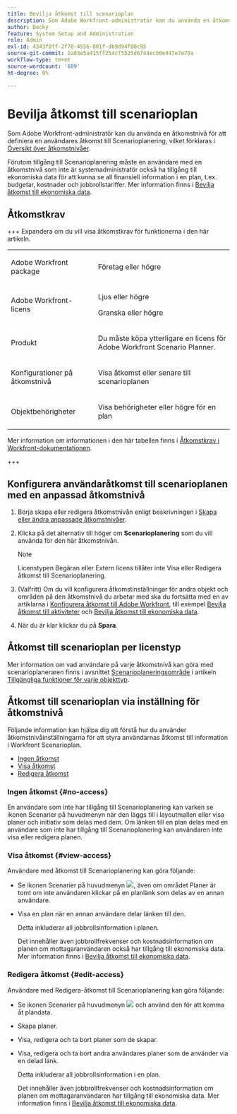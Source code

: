 ```yaml
---
title: Bevilja åtkomst till scenarioplan
description: Som Adobe Workfront-administratör kan du använda en åtkomstnivå för att definiera en användares åtkomst till Scenarioplanering.
author: Becky
feature: System Setup and Administration
role: Admin
exl-id: 4343f0ff-2f78-4556-801f-db9d94f80c95
source-git-commit: 2a83e5a415ff254cf5525d6f44ecb0e447e7e70a
workflow-type: tm+mt
source-wordcount: '609'
ht-degree: 0%

---
```


# Bevilja åtkomst till scenarioplan

Som Adobe Workfront-administratör kan du använda en åtkomstnivå för att definiera en användares åtkomst till Scenarioplanering, vilket förklaras i [Översikt över åtkomstnivåer](../../../administration-and-setup/add-users/access-levels-and-object-permissions/access-levels-overview.md).

Förutom tillgång till Scenarioplanering måste en användare med en åtkomstnivå som inte är systemadministratör också ha tillgång till ekonomiska data för att kunna se all finansiell information i en plan, t.ex. budgetar, kostnader och jobbrollstariffer. Mer information finns i [Bevilja åtkomst till ekonomiska data](../../../administration-and-setup/add-users/configure-and-grant-access/grant-access-financial.md).

## Åtkomstkrav

+++ Expandera om du vill visa åtkomstkrav för funktionerna i den här artikeln.

<table style="table-layout:auto"> 
 <col> 
 <col> 
 <tbody> 
  <tr> 
   <td role="rowheader"> <p>Adobe Workfront package</p> </td> 
   <td>Företag eller högre</td> 
  </tr> 
  <tr> 
   <td role="rowheader">Adobe Workfront-licens</td> 
   <td> 
   <p>Ljus eller högre</p>
   <p>Granska eller högre</p> </td> 
  </tr> 
  <tr> 
   <td role="rowheader">Produkt</td> 
   <td> <p>Du måste köpa ytterligare en licens för Adobe Workfront Scenario Planner.</p> </td> 
  </tr> 
  <tr> 
   <td role="rowheader">Konfigurationer på åtkomstnivå</td> 
   <td> <p>Visa åtkomst eller senare till scenarioplanen</p> </td> 
  </tr> 
  <tr data-mc-conditions=""> 
   <td role="rowheader"> <p>Objektbehörigheter</p> </td> 
   <td> <p>Visa behörigheter eller högre för en plan</p> </td> 
  </tr> 
 </tbody> 
</table>

Mer information om informationen i den här tabellen finns i [Åtkomstkrav i Workfront-dokumentationen](/help/quicksilver/administration-and-setup/add-users/access-levels-and-object-permissions/access-level-requirements-in-documentation.md).

+++

## Konfigurera användaråtkomst till scenarioplanen med en anpassad åtkomstnivå

1. Börja skapa eller redigera åtkomstnivån enligt beskrivningen i [Skapa eller ändra anpassade åtkomstnivåer](../../../administration-and-setup/add-users/configure-and-grant-access/create-modify-access-levels.md).
1. Klicka på det alternativ till höger om **Scenarioplanering** som du vill använda för den här åtkomstnivån.

   >[!NOTE]
   >
   >Licenstypen Begäran eller Extern licens tillåter inte Visa eller Redigera åtkomst till Scenarioplanering.

1. (Valfritt) Om du vill konfigurera åtkomstinställningar för andra objekt och områden på den åtkomstnivå du arbetar med ska du fortsätta med en av artiklarna i [Konfigurera åtkomst till Adobe Workfront](../../../administration-and-setup/add-users/configure-and-grant-access/configure-access.md), till exempel [Bevilja åtkomst till aktiviteter](../../../administration-and-setup/add-users/configure-and-grant-access/grant-access-tasks.md) och [Bevilja åtkomst till ekonomiska data](../../../administration-and-setup/add-users/configure-and-grant-access/grant-access-financial.md).
1. När du är klar klickar du på **Spara**.

## Åtkomst till scenarioplan per licenstyp

Mer information om vad användare på varje åtkomstnivå kan göra med scenarioplaneraren finns i avsnittet [Scenarioplaneringsområde](../../../administration-and-setup/add-users/access-levels-and-object-permissions/functionality-available-for-each-object-type.md#scenario) i artikeln [Tillgängliga funktioner för varje objekttyp](../../../administration-and-setup/add-users/access-levels-and-object-permissions/functionality-available-for-each-object-type.md).

## Åtkomst till scenarioplan via inställning för åtkomstnivå

Följande information kan hjälpa dig att förstå hur du använder åtkomstnivåinställningarna för att styra användarnas åtkomst till information i Workfront Scenarioplan.

* [Ingen åtkomst](#no-access)
* [Visa åtkomst](#view-access)
* [Redigera åtkomst](#edit-access)

### Ingen åtkomst {#no-access}

En användare som inte har tillgång till Scenarioplanering kan varken se ikonen Scenarier på huvudmenyn när den läggs till i layoutmallen eller visa planer och initiativ som delas med dem. Om länken till en plan delas med en användare som inte har tillgång till Scenarioplanering kan användaren inte visa eller redigera planen.

### Visa åtkomst {#view-access}

Användare med åtkomst till Scenarioplanering kan göra följande:

* Se ikonen Scenarier på huvudmenyn ![](assets/esp-icon-in-main-menu.png), även om området Planer är tomt om inte användaren klickar på en planlänk som delas av en annan användare.
* Visa en plan när en annan användare delar länken till den.

  Detta inkluderar all jobbrollsinformation i planen.

  Det innehåller även jobbrollfrekvenser och kostnadsinformation om planen om mottagaranvändaren också har tillgång till ekonomiska data. Mer information finns i [Bevilja åtkomst till ekonomiska data](../../../administration-and-setup/add-users/configure-and-grant-access/grant-access-financial.md).

### Redigera åtkomst {#edit-access}

Användare med Redigera-åtkomst till Scenarioplanering kan göra följande:

* Se ikonen Scenarier på huvudmenyn ![](assets/esp-icon-in-main-menu.png) och använd den för att komma åt plandata.
* Skapa planer.
* Visa, redigera och ta bort planer som de skapar.
* Visa, redigera och ta bort andra användares planer som de använder via en delad länk.

  Detta inkluderar all jobbrollsinformation i en plan.

  Det innehåller även jobbrollfrekvenser och kostnadsinformation om planen om mottagaranvändaren har tillgång till ekonomiska data. Mer information finns i [Bevilja åtkomst till ekonomiska data](../../../administration-and-setup/add-users/configure-and-grant-access/grant-access-financial.md).
